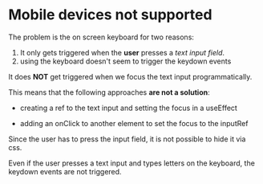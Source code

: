# Mobile devices not supported

The problem is the on screen keyboard for two reasons:

1. It only gets triggered when the **user** presses a *text input field*.
2. using the keyboard doesn't seem to trigger the keydown events

It does **NOT** get triggered when we focus the text input programmatically.

This means that the following approaches **are not a solution**:

- creating a ref to the text input and setting the focus in a useEffect

- adding an onClick to another element to set the focus to the inputRef

Since the user has to press the input field, it is not possible to hide it via css.

Even if the user presses a text input and types letters on the keyboard, the keydown events are not triggered.
